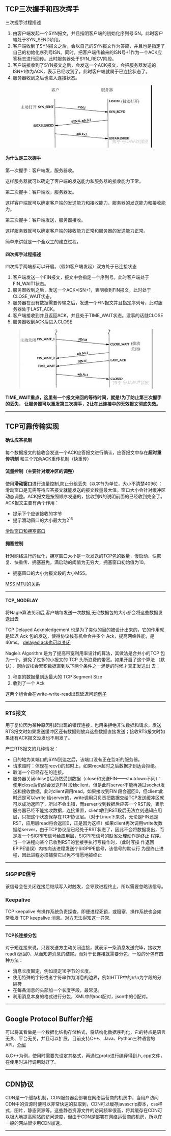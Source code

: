 ## TCP三次握手和四次挥手

三次握手过程描述
1. 由客户端发起一个SYN报文，并且指明客户端的初始化序列号ISN。此时客户端处于SYN_SEND阶段。
2. 客户端收到了SYN报文之后，会以自己的SYN报文作为答应，并且也是指定了自己的初始化序列号ISN。同时，把客户端传输来的ISN号+1作为一个ACK应答标志进行回传。此时服务器处于SYN_RECV阶段。
3. 客户端接收到了SYN报文之后，会发送一个ACK报文，会把服务器发送的ISN+1作为ACK，表示已经收到了，此时客户端就属于已连接状态了。
3. 服务器收到之后也进入连接状态。


<div align = center>
<img src="../img/三次握手.jpg"/>
</div>


#### 为什么是三次握手
第一次握手：客户端发，服务器收。

这样服务器就可以确定了客户端的发送能力和服务器的接收能力正常。

第二次握手：客户端收，服务器发。

这样客户端就可以确定客户端的发送能力和接收能力，服务器的发送能力和接收能力。

第三次握手：客户端发送，服务器接收。

这样服务器就可以确定客户端的接收能力正常和服务器的发送能力正常。

简单来讲就是一个全双工的建立过程。


#### 四次挥手过程描述
四次挥手两端都可以开启。（假如客户端发起）双方处于已连接状态
1. 客户端发送一个FIN报文，报文中会指定一个序列号。此时客户端处于FIN_WAIT1状态。
2. 服务器收到之后，发送一个ACK=ISN+1，表明收到FIN报文，此时处于CLOSE_WAIT状态。
3. 服务器在没有数据需要传输之后，发送一个FIN报文并且指定序列号，此时服务器处于LAST_ACK。
4. 客户端接收到并且返回ACK，并且处于TIME_WAIT状态。没事的话就CLOSE
5. 服务器收到ACK后进入CLOSE


<div align = center>
<img src="../img/四次挥手.jpg"/>
</div>

**TIME_WAIT重点，这里有一个报文来回的等待时间，就是1为了防止第三次握手的丢失，
让服务器可以重发第三次握手，2让在此连接中的无效报文彻底失效。**


---

## TCP可靠传输实现
#### 确认应答机制
每个数据报文的接收会发送一个ACK应答报文进行确认，应答报文中存在**超时重传机制** 和三个冗余ACK重传机制（快重传）

#### 流量控制（主要针对缓冲区的调整）
使用**滑动窗口**进行流量控制,防止分组丢失（以字节为单位，大小不清楚4096）：滑动窗口是无需等待应答报文就能发送的报文数量最大值。窗口大小会针对缓冲区动态调整。ACK报文是按照顺序发送的，接收到N的说明前面的已经收到完全了。ACK报文主要有两个作用：
- 提示下个应该接收的字节
- 提示滑动窗口的大小最大为$2^{16}$

[滑动窗口和拥塞窗口](https://www.cnblogs.com/findumars/p/9085494.html)

#### 拥塞控制
针对网络进行的优化，拥塞窗口大小是一次发送的TCP包的数量，慢启动、快恢复、快重传、拥塞避免。满启动的阈值为无穷大，拥塞窗口初始值为10。
- 拥塞窗口的大小为报文段的大小MSS。

[MSS MTU的关系](https://www.zhihu.com/question/48454744)

---

#### TCP_NODELAY
将Nagle算法关闭后,客户端每发送一次数据,无论数据包的大小都会将这些数据发送出去

TCP Delayed Acknoledgement 也是为了类似的目的被设计出来的，它的作用就 是延迟 Ack 包的发送，使得协议栈有机会合并多个 Ack，提高网络性能，是40ms。
[delayed ack也可以关闭](http://blog.chinaunix.net/uid-28387257-id-3658980.html)

Nagle’s Algorithm 是为了提高带宽利用率设计的算法，其做法是合并小的TCP 包为一个，避免了过多的小报文的 TCP 头所浪费的带宽。如果开启了这个算法 （默认），则协议栈会累积数据直到以下两个条件之一满足的时候才真正发送出 去：

1. 积累的数据量到达最大的 TCP Segment Size
2. 收到了一个 Ack

这两个组合会在write-write-read出现延迟问题[例子](https://blog.csdn.net/sunny_ss12/article/details/51509753)

---

### RTS报文
用于复位因为某种原因引起出现的错误连接，也用来拒绝非法数据和请求，发送RTS报文时如果发送缓冲区还有数据则放弃这些数据直接发送；接收RTS报文时如果还有ACK报文没发也不用发了。

产生RTS报文的几种情况：
- 目的地为某端口的SYN到达之后，该端口没有正在监听的服务器。
- 请求超时：体现在recv()的超时上，如果recv超时之后数据才到达会拒绝。
- 取消一个已经存在的连接。
- 服务器关闭close()后仍然受到数据（close和发送FIN——shutdown不同）：使用close后仍然会发送FIN 段给client，但是此时server不能再通过socket发送和接收数据，此时client调用read，如果接收到FIN 段会返回0，但client此时还是可以write 给server的，write调用只负责把数据交给TCP发送缓冲区就可以成功返回了，所以不会出错，而server收到数据后应答一个RST段，表示服务器已经不能接收数据，连接重置，client收到RST段后无法立刻通知应用层，只把这个状态保存在TCP协议层。（对于Linux下来说，无论是FIN还是RST，应用层read将会返回0，正是因为这样）如果client再次调用write发数据给server，由于TCP协议层已经处于RST状态了，因此不会将数据发出，而是发一个SIGPIPE信号给应用层，SIGPIPE信号的缺省处理动作是终止
程序。当一个进程向某个已收到RST的套接字执行写操作时，（此时写操
作返回EPIPE错误）内核向该进程发送个SIGPIPE信号，该信号的默认行
为是终止进程，因此进程必须捕获它以免不情愿地被终止

---

### SIGPIPE信号
该信号会在关闭连接后继续写入时触发，会导致进程终止，所以需要忽略该信号。


### Keepalive
TCP keepalive 有操作系统负责探查，即便进程死锁，或阻塞，操作系统也会如常收发 TCP keepalive 消息。对方无法得知这一异常.

---

#### TCP长连接分包
对于短连接来说，只要发送方主动关闭连接，就表示一条消息发送完毕，接收方read()返回0，从而知道消息的结尾。而对于长连接就需要分包，一般的分包有四种方法：
- 消息长度固定，例如规定16字节的长度。
- 使用特殊的字符或者字符串作为消息的边界，例如HTTP中的\\r\\n为字段的分隔符
- 在每条消息的头部加一个长度字段，最常见。
- 利用消息本身的格式进行分包，XML中的root配对，json中的{}配对。

---

## Google Protocol Buffer介绍
可以将其看做是一个数据化结构存储格式，将结构化数据序列化，它的特点是语言无关、平台无关，并且可以扩展，目前支持C++、Java、Python三种语言的API。[介绍](https://www.ibm.com/developerworks/cn/linux/l-cn-gpb/index.html)

以C++为例，使用时需要先设定其格式，再通过proto进行编译得到.h,.cpp文件，在使用时进行调用就好了。

---
## CDN协议
CDN是一个缓存机制，CDN服务器会部署在网络运营商的机房中，当用户访问CDN中的资源时便可以非常快速的获取到，CDN可以缓存javascrip脚本，css样式，图片，静态资源等。这些静态资源文件的访问频率很高，将其缓存在CDN可以极大地提高网站的访问速度，但由于CDN是部署在网络运营商的机房，所以在一般的网站很少用CDN加速。


---
